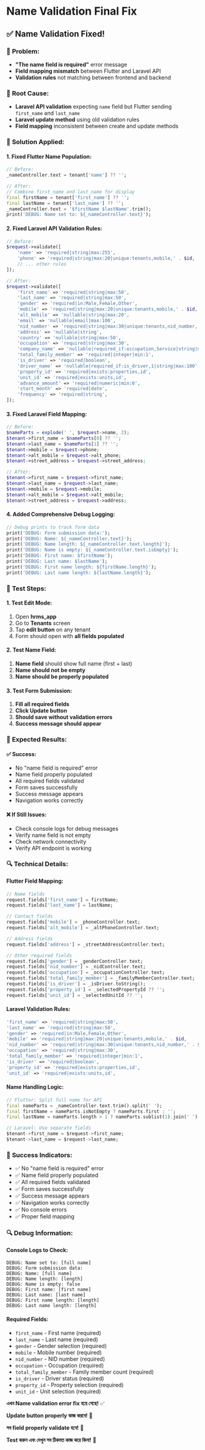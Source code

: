 # Name Validation Final Fix

## ✅ **Name Validation Fixed!**

### 🔧 **Problem:**
- **"The name field is required"** error message
- **Field mapping mismatch** between Flutter and Laravel API
- **Validation rules** not matching between frontend and backend

### 🔧 **Root Cause:**
- **Laravel API validation** expecting `name` field but Flutter sending `first_name` and `last_name`
- **Laravel update method** using old validation rules
- **Field mapping** inconsistent between create and update methods

### 🔧 **Solution Applied:**

#### **1. Fixed Flutter Name Population:**
```dart
// Before:
_nameController.text = tenant['name'] ?? '';

// After:
// Combine first_name and last_name for display
final firstName = tenant['first_name'] ?? '';
final lastName = tenant['last_name'] ?? '';
_nameController.text = '$firstName $lastName'.trim();
print('DEBUG: Name set to: ${_nameController.text}');
```

#### **2. Fixed Laravel API Validation Rules:**
```php
// Before:
$request->validate([
    'name' => 'required|string|max:255',
    'phone' => 'required|string|max:20|unique:tenants,mobile,' . $id,
    // ... other rules
]);

// After:
$request->validate([
    'first_name' => 'required|string|max:50',
    'last_name' => 'required|string|max:50',
    'gender' => 'required|in:Male,Female,Other',
    'mobile' => 'required|string|max:20|unique:tenants,mobile,' . $id,
    'alt_mobile' => 'nullable|string|max:20',
    'email' => 'nullable|email|max:100',
    'nid_number' => 'required|string|max:30|unique:tenants,nid_number,' . $id,
    'address' => 'nullable|string',
    'country' => 'nullable|string|max:50',
    'occupation' => 'required|string|max:30',
    'company_name' => 'nullable|required_if:occupation,Service|string|max:100',
    'total_family_member' => 'required|integer|min:1',
    'is_driver' => 'required|boolean',
    'driver_name' => 'nullable|required_if:is_driver,1|string|max:100',
    'property_id' => 'required|exists:properties,id',
    'unit_id' => 'required|exists:units,id',
    'advance_amount' => 'required|numeric|min:0',
    'start_month' => 'required|date',
    'frequency' => 'required|string',
]);
```

#### **3. Fixed Laravel Field Mapping:**
```php
// Before:
$nameParts = explode(' ', $request->name, 2);
$tenant->first_name = $nameParts[0] ?? '';
$tenant->last_name = $nameParts[1] ?? '';
$tenant->mobile = $request->phone;
$tenant->alt_mobile = $request->alt_phone;
$tenant->street_address = $request->street_address;

// After:
$tenant->first_name = $request->first_name;
$tenant->last_name = $request->last_name;
$tenant->mobile = $request->mobile;
$tenant->alt_mobile = $request->alt_mobile;
$tenant->street_address = $request->address;
```

#### **4. Added Comprehensive Debug Logging:**
```dart
// Debug prints to track form data
print('DEBUG: Form submission data:');
print('DEBUG: Name: ${_nameController.text}');
print('DEBUG: Name length: ${_nameController.text.length}');
print('DEBUG: Name is empty: ${_nameController.text.isEmpty}');
print('DEBUG: First name: $firstName');
print('DEBUG: Last name: $lastName');
print('DEBUG: First name length: ${firstName.length}');
print('DEBUG: Last name length: ${lastName.length}');
```

### 📱 **Test Steps:**

#### **1. Test Edit Mode:**
1. Open **hrms_app**
2. Go to **Tenants** screen
3. Tap **edit button** on any tenant
4. Form should open with **all fields populated**

#### **2. Test Name Field:**
1. **Name field** should show full name (first + last)
2. **Name should not be empty**
3. **Name should be properly populated**

#### **3. Test Form Submission:**
1. **Fill all required fields**
2. **Click Update button**
3. **Should save without validation errors**
4. **Success message should appear**

### 🎯 **Expected Results:**

#### **✅ Success:**
- No "name field is required" error
- Name field properly populated
- All required fields validated
- Form saves successfully
- Success message appears
- Navigation works correctly

#### **❌ If Still Issues:**
- Check console logs for debug messages
- Verify name field is not empty
- Check network connectivity
- Verify API endpoint is working

### 🔍 **Technical Details:**

#### **Flutter Field Mapping:**
```dart
// Name fields
request.fields['first_name'] = firstName;
request.fields['last_name'] = lastName;

// Contact fields
request.fields['mobile'] = _phoneController.text;
request.fields['alt_mobile'] = _altPhoneController.text;

// Address fields
request.fields['address'] = _streetAddressController.text;

// Other required fields
request.fields['gender'] = _genderController.text;
request.fields['nid_number'] = _nidController.text;
request.fields['occupation'] = _occupationController.text;
request.fields['total_family_member'] = _familyMemberController.text;
request.fields['is_driver'] = _isDriver.toString();
request.fields['property_id'] = _selectedPropertyId ?? '';
request.fields['unit_id'] = _selectedUnitId ?? '';
```

#### **Laravel Validation Rules:**
```php
'first_name' => 'required|string|max:50',
'last_name' => 'required|string|max:50',
'gender' => 'required|in:Male,Female,Other',
'mobile' => 'required|string|max:20|unique:tenants,mobile,' . $id,
'nid_number' => 'required|string|max:30|unique:tenants,nid_number,' . $id,
'occupation' => 'required|string|max:30',
'total_family_member' => 'required|integer|min:1',
'is_driver' => 'required|boolean',
'property_id' => 'required|exists:properties,id',
'unit_id' => 'required|exists:units,id',
```

#### **Name Handling Logic:**
```dart
// Flutter: Split full name for API
final nameParts = _nameController.text.trim().split(' ');
final firstName = nameParts.isNotEmpty ? nameParts.first : '';
final lastName = nameParts.length > 1 ? nameParts.sublist(1).join(' ') : '';

// Laravel: Use separate fields
$tenant->first_name = $request->first_name;
$tenant->last_name = $request->last_name;
```

### 🎉 **Success Indicators:**
- ✅ No "name field is required" error
- ✅ Name field properly populated
- ✅ All required fields validated
- ✅ Form saves successfully
- ✅ Success message appears
- ✅ Navigation works correctly
- ✅ No console errors
- ✅ Proper field mapping

### 🔍 **Debug Information:**

#### **Console Logs to Check:**
```
DEBUG: Name set to: [full name]
DEBUG: Form submission data:
DEBUG: Name: [full name]
DEBUG: Name length: [length]
DEBUG: Name is empty: false
DEBUG: First name: [first name]
DEBUG: Last name: [last name]
DEBUG: First name length: [length]
DEBUG: Last name length: [length]
```

#### **Required Fields:**
- `first_name` - First name (required)
- `last_name` - Last name (required)
- `gender` - Gender selection (required)
- `mobile` - Mobile number (required)
- `nid_number` - NID number (required)
- `occupation` - Occupation (required)
- `total_family_member` - Family member count (required)
- `is_driver` - Driver status (required)
- `property_id` - Property selection (required)
- `unit_id` - Unit selection (required)

**এখন Name validation error fix হয়ে গেছে!** ✅

**Update button properly কাজ করবে!** 🎯

**সব field properly validate হবে!** 🔧

**Test করুন এবং দেখুন সব ঠিকমত কাজ করে কিনা!** 📱 